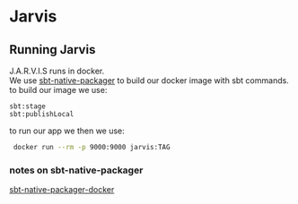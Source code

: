# Jarvis
## Running Jarvis
J.A.R.V.I.S runs in docker.  
We use [sbt-native-packager](https://sbt-native-packager.readthedocs.io/en/stable/) to build our docker image with sbt commands.
to build our image we use:  
```sbtshell
sbt:stage
sbt:publishLocal
```
to run our app we then we use: 
```bash
 docker run --rm -p 9000:9000 jarvis:TAG
``` 

### notes on sbt-native-packager
[sbt-native-packager-docker](https://github.com/sbt/sbt-native-packager/blob/master/src/main/scala/com/typesafe/sbt/packager/docker/DockerPlugin.scala)
